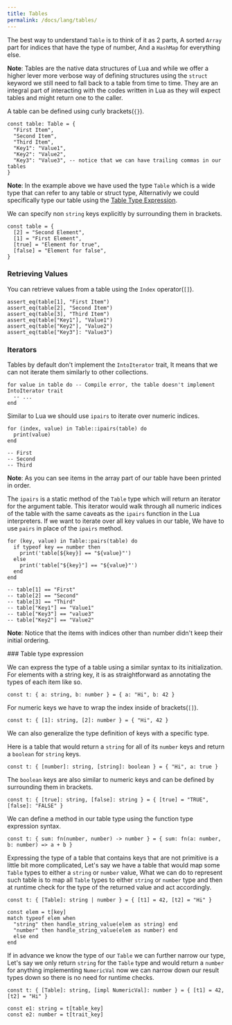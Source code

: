 ```yaml
---
title: Tables
permalink: /docs/lang/tables/
---
```


The best way to understand `Table` is to think of it as 2 parts, A sorted `Array` part for indices that have the type of number, And a `HashMap` for everything else.

__Note__: Tables are the native data structures of Lua and while we offer a higher lever more verbose way of defining structures using the `struct` keyword we still need to fall back to a table from time to time. They are an integral part of interacting with the codes written in Lua as they will expect tables and might return one to the caller.


A table can be defined using curly brackets(`{}`).

```fuse
const table: Table = {
  "First Item",
  "Second Item",
  "Third Item",
  "Key1": "Value1",
  "Key2": "Value2",
  "Key3": "Value3", -- notice that we can have trailing commas in our tables
}
```

__Note__: In the example above we have used the type `Table` which is a wide type that can refer to any table or struct type, Alternativly we could specifically type our table using the [Table Type Expression](#type).

We can specify non `string` keys explicitly by surrounding them in brackets.

```fuse
const table = {
  [2] = "Second Element",
  [1] = "First Element",
  [true] = "Element for true",
  [false] = "Element for false",
}
```

### Retrieving Values

You can retrieve values from a table using the `Index` operator(`[]`).

```fuse
assert_eq(table[1], "First Item")
assert_eq(table[2], "Second Item")
assert_eq(table[3], "Third Item")
assert_eq(table["Key1"], "Value1")
assert_eq(table["Key2"], "Value2")
assert_eq(table["Key3"]: "Value3")
```

### Iterators

Tables by default don't implement the `IntoIterator` trait, It means that we can not iterate them similarly to other collections.

```fuse
for value in table do -- Compile error, the table doesn't implement IntoIterator trait
  -- ...
end
```

Similar to Lua we should use `ipairs` to iterate over numeric indices.

```fuse
for (index, value) in Table::ipairs(table) do
  print(value)
end

-- First
-- Second
-- Third
```

__Note__: As you can see items in the array part of our table have been printed in order.

The `ipairs` is a static method of the `Table` type which will return an iterator for the argument table. This iterator would walk through all numeric indices of the table with the same caveats as the `ipairs` function in the Lua interpreters.
If we want to iterate over all key values in our table, We have to use `pairs` in place of the `ipairs` method.

```fuse
for (key, value) in Table::pairs(table) do
  if typeof key == number then
    print('table[${key}] == "${value}"')
  else 
    print('table["${key}"] == "${value}"')
  end
end

-- table[1] == "First"
-- table[2] == "Second"
-- table[3] == "Third"
-- table["Key1"] == "Value1"
-- table["Key3"] == "value3"
-- table["Key2"] == "Value2"
```

__Note__: Notice that the items with indices other than number didn't keep their initial ordering.


<a name="type" />
### Table type expression

We can express the type of a table using a similar syntax to its initialization. For elements with a string key, it is as straightforward as annotating the types of each item like so.

```fuse
const t: { a: string, b: number } = { a: "Hi", b: 42 }
```

For numeric keys we have to wrap the index inside of brackets(`[]`).

```fuse
const t: { [1]: string, [2]: number } = { "Hi", 42 }
```

We can also generalize the type definition of keys with a specific type.

Here is a table that would return a `string` for all of its `number` keys and return a `boolean` for `string` keys.

```fuse
const t: { [number]: string, [string]: boolean } = { "Hi", a: true }
```

The `boolean` keys are also similar to numeric keys and can be defined by surrounding them in brackets.

```fuse
const t: { [true]: string, [false]: string } = { [true] = "TRUE", [false]: "FALSE" }
```

We can define a method in our table type using the function type expression syntax.

```fuse
const t: { sum: fn(number, number) -> number } = { sum: fn(a: number, b: number) => a + b }
```

Expressing the type of a table that contains keys that are not primitive is a little bit more complicated, Let's say we have a table that would map some `Table` types to either a `string` or `number` value, What we can do to represent such table is to map all `Table` types to either `string` or `number` type and then at runtime check for the type of the returned value and act accordingly.

```fuse
const t: { [Table]: string | number } = { [t1] = 42, [t2] = "Hi" }

const elem = t[key]
match typeof elem when
  "string" then handle_string_value(elem as string) end
  "number" then handle_string_value(elem as number) end
  else end
end
```

If in advance we know the type of our `Table` we can further narrow our type, Let's say we only return `string` for the `Table` type and would return a `number` for anything implementing `NumericVal` now we can narrow down our result types down so there is no need for runtime checks.

```fuse
const t: { [Table]: string, [impl NumericVal]: number } = { [t1] = 42, [t2] = "Hi" }

const e1: string = t[table_key]
const e2: number = t[trait_key]
```
